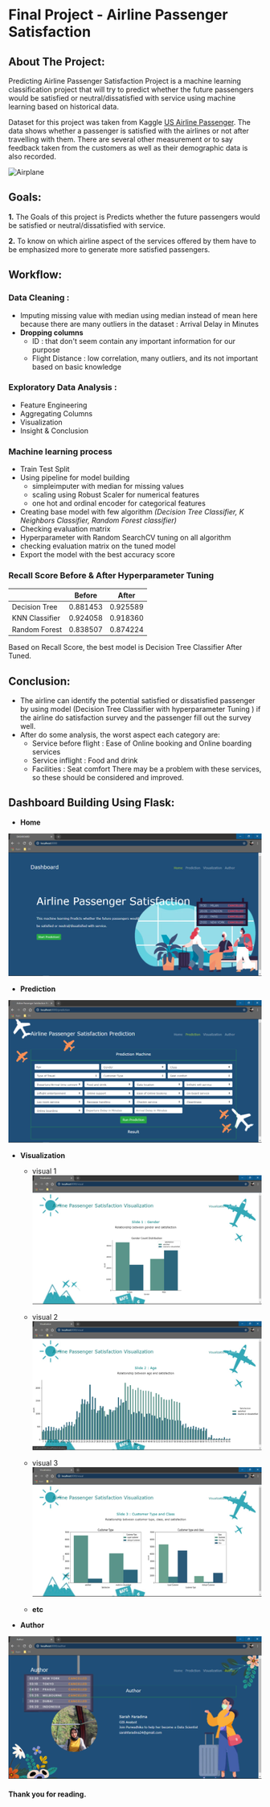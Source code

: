 # **Final Project - Airline Passenger Satisfaction**

## **About The Project:** 

Predicting Airline Passenger Satisfaction Project is a machine learning classification project that will try to predict whether the future passengers would be satisfied or neutral/dissatisfied with service using machine learning based on historical data.

Dataset for this project was taken from Kaggle [US Airline Passenger](https://www.kaggle.com/johndddddd/customer-satisfaction). The data shows whether a passenger is satisfied with the airlines or not after travelling with them. There are several other measurement or to say feedback taken from the customers as well as their demographic data is also recorded.

![Airplane](/Visualization/airplane_gif.gif)

## **Goals:**

**1.** The Goals of this project is Predicts whether the future passengers would be satisfied or neutral/dissatisfied with service. 

**2.** To know on which airline aspect of the services offered by them have to be emphasized more to generate more satisfied passengers.


## **Workflow:**

### **Data Cleaning :** 
  - Imputing missing value with median using median instead of mean here because there are many outliers in the dataset : Arrival Delay in Minutes
  - **Dropping columns** 
    - ID : that don't seem contain any important information for our purpose
    - Flight Distance :  low correlation, many outliers, and its not important based on basic knowledge
      
 ### **Exploratory Data Analysis :** 
  - Feature Engineering 
  - Aggregating Columns
  - Visualization
  - Insight & Conclusion
  
 ### **Machine learning process**
  - Train Test Split
  - Using pipeline for model building 
    - simpleimputer with median for missing values
    - scaling using Robust Scaler for numerical features
    - one hot and ordinal encoder for categorical features
  - Creating base model with few algorithm *(Decision Tree Classifier, K Neighbors Classifier, Random Forest classifier)*
  - Checking evaluation matrix
  - Hyperparameter with Random SearchCV tuning on all algorithm
  - checking evaluation matrix on the tuned model
  - Export the model with the best accuracy score

 ### **Recall Score Before & After Hyperparameter Tuning**

  |           |  Before  | After |
  |:-|:-:|:-:|
  | Decision Tree | 0.881453 | 0.925589 |
  | KNN Classifier | 0.924058 | 0.918360|
  | Random Forest | 0.838507 | 0.874224 |
    

  Based on Recall Score, the best model is Decision Tree Classifier After Tuned.

## **Conclusion:**
- The airline can identify the potential satisfied or dissatisfied passenger by using model (Decision Tree Classifier with hyperparameter Tuning ) if the airline do satisfaction survey and the passenger fill out the survey well.
- After do some analysis, the worst aspect each category are:
  - Service before flight : Ease of Online booking and Online boarding services
  - Service inflight : Food and drink
  - Facilities : Seat comfort
 There may be a problem with these services, so these should be considered and improved.



## **Dashboard Building Using Flask:**

- **Home**

![Home](/Dashboard/resultdash/1_dashboard.png)

- **Prediction**

![Predict](/Dashboard/resultdash/2_predict.png)


- **Visualization**
  - visual 1
![Visualization1](/Dashboard/resultdash/4a_visual.png)

  - visual 2
![Visualization2](/Dashboard/resultdash/4b_visual.png)

  - visual 3
![Visualization3](/Dashboard/resultdash/4c_visual.png)

  - **etc**
  
- **Author**

![Author](/Dashboard/resultdash/5_author.png)

#### **Thank you for reading.**



